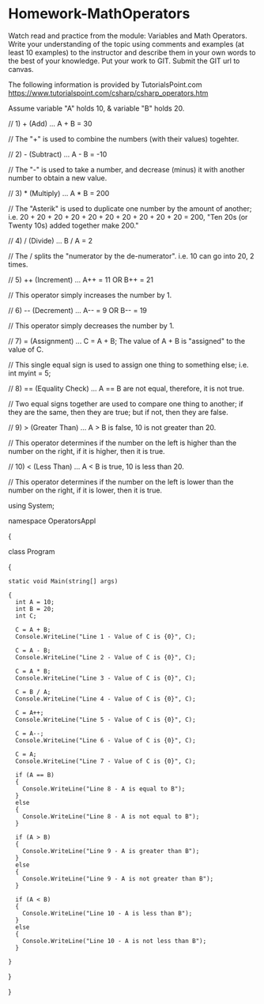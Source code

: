 # Homework-MathOperators
Watch read and practice from the module: Variables and Math Operators. Write your understanding of the topic using comments and examples (at least 10 examples) to the instructor and describe them in your own words to the best of your knowledge. Put your work to GIT. Submit the GIT url to canvas. 


The following information is provided by TutorialsPoint.com
https://www.tutorialspoint.com/csharp/csharp_operators.htm


Assume variable "A" holds 10, & variable "B" holds 20.


// 1) + (Add) ... A + B = 30

// The "+" is used to combine the numbers (with their values) togehter.

// 2) - (Subtract) ... A - B = -10

// The "-" is used to take a number, and decrease (minus) it with another number to obtain a new value.

// 3) * (Multiply) ... A * B = 200

// The "Asterik" is used to duplicate one number by the amount of another; i.e. 20 + 20 + 20 + 20 + 20 + 20 + 20 + 20 + 20 + 20 = 200, "Ten 20s (or Twenty 10s) added together make 200."

// 4) / (Divide) ... B / A = 2

// The / splits the "numerator by the de-numerator". i.e. 10 can go into 20, 2 times.

// 5) ++ (Increment) ... A++ = 11 OR B++ = 21

// This operator simply increases the number by 1.

// 6) -- (Decrement) ... A-- = 9 OR B-- = 19

// This operator simply decreases the number by 1.

// 7) = (Assignment) ... C = A + B; The value of A + B is "assigned" to the value of C.

// This single equal sign is used to assign one thing to something else; i.e. int myint = 5;

// 8) == (Equality Check) ... A == B are not equal, therefore, it is not true.

// Two equal signs together are used to compare one thing to another; if they are the same, then they are true; but if not, then they are false.

// 9) > (Greater Than) ... A > B is false, 10 is not greater than 20.

// This operator determines if the number on the left is higher than the number on the right, if it is higher, then it is true.

// 10) < (Less Than) ... A < B is true, 10 is less than 20.

// This operator determines if the number on the left is lower than the number on the right, if it is lower, then it is true.

using System;

namespace OperatorsAppl

{

  class Program
  
  {
  
    static void Main(string[] args)
    
    {
      int A = 10;
      int B = 20;
      int C;
      
      C = A + B;
      Console.WriteLine("Line 1 - Value of C is {0}", C);
     
      C = A - B;
      Console.WriteLine("Line 2 - Value of C is {0}", C);
      
      C = A * B;
      Console.WriteLine("Line 3 - Value of C is {0}", C);
      
      C = B / A;
      Console.WriteLine("Line 4 - Value of C is {0}", C);
      
      C = A++;
      Console.WriteLine("Line 5 - Value of C is {0}", C);
      
      C = A--;
      Console.WriteLine("Line 6 - Value of C is {0}", C);
      
      C = A;
      Console.WriteLine("Line 7 - Value of C is {0}", C);
      
      if (A == B)
      {
        Console.WriteLine("Line 8 - A is equal to B");
      }
      else
      {
        Console.WriteLine("Line 8 - A is not equal to B");
      }
      
      if (A > B)
      {
        Console.WriteLine("Line 9 - A is greater than B");
      }
      else
      {
        Console.WriteLine("Line 9 - A is not greater than B");
      }
      
      if (A < B)
      {
        Console.WriteLine("Line 10 - A is less than B");
      }
      else
      {
        Console.WriteLine("Line 10 - A is not less than B");
      }
      
    }
    
  }
  
}
